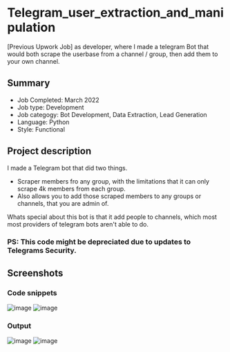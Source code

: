 # Telegram_user_extraction_and_manipulation
[Previous Upwork Job] as developer, where I made a telegram Bot that would both scrape the userbase from a channel / group, then add them to your own channel. 



## Summary
- Job Completed:  March 2022
- Job type:				Development 
- Job categogy:		Bot Development, Data Extraction, Lead Generation
- Language:				Python
- Style:          Functional



## Project description
I made a Telegram bot that did two things.
- Scraper members fro any group, with the limitations that it can only scrape 4k members from each group.
- Also allows you to add those scraped members to any groups or channels, that you are admin of.

Whats special about this bot is that it add people to channels, which most most providers of telegram bots aren't able to do.

### PS: This code might be depreciated due to updates to Telegrams Security. 


## Screenshots
### Code snippets
![image](https://user-images.githubusercontent.com/97392841/174437357-4e9a5da9-2f91-43ad-9671-a9dd4c4f6a0d.png)
![image](https://user-images.githubusercontent.com/97392841/174437364-84151a04-c914-4f21-9843-8a631fdd5ec9.png)

### Output
![image](https://user-images.githubusercontent.com/97392841/174437369-3ca03ec1-b629-4a04-968b-287649eab580.png)
![image](https://user-images.githubusercontent.com/97392841/174437374-26711c14-7194-4315-9ef3-cc4fbcb8533c.png)
